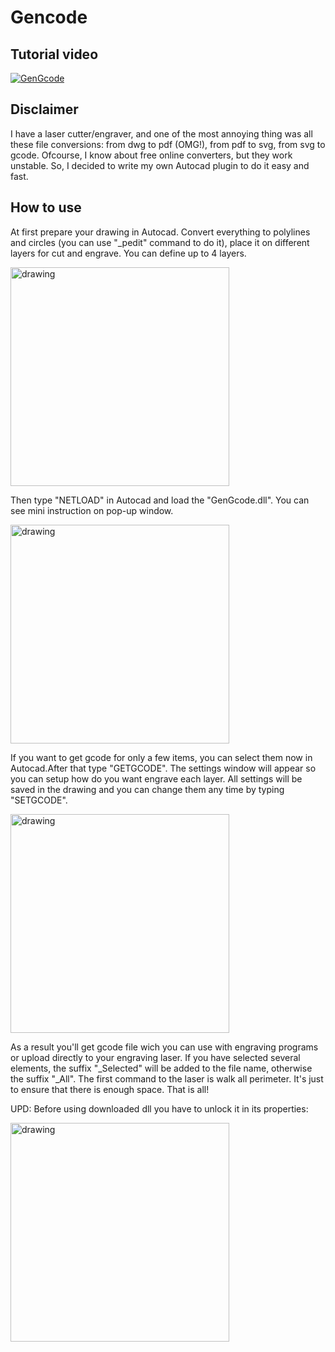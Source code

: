 # Gencode

## Tutorial video
[![GenGcode](https://img.youtube.com/vi/vxhWgF7xYfM/0.jpg)](https://www.youtube.com/watch?v=vxhWgF7xYfM)

## Disclaimer
I have a laser cutter/engraver, and one of the most annoying thing was all these file conversions: from dwg to pdf (OMG!), from pdf to svg, from svg to gcode.
Ofcourse, I know about free online converters, but they work unstable. So, I decided to write my own Autocad plugin to do it easy and fast.
## How to use
At first prepare your drawing in Autocad. Convert everything to polylines and circles (you can use "_pedit" command to do it), place it on different layers for cut and engrave. You can define up to 4 layers.


<img src="https://user-images.githubusercontent.com/119655739/205248321-e6b5cce8-4112-4670-8d73-c599d305eede.png" alt="drawing" width="350"/>

Then type "NETLOAD" in Autocad and load the "GenGcode.dll". You can see mini instruction on pop-up window. 

<img src="https://user-images.githubusercontent.com/119655739/205249079-a4cd079f-0f1a-41b2-82f8-70a30db430b1.png" alt="drawing" width="350"/>

If you want to get gcode for only a few items, you can select them now in Autocad.After that type "GETGCODE". The settings window will appear so you can setup how do you want engrave each layer. All settings will be saved in the drawing and you can change them any time by typing "SETGCODE". 

<img src="https://user-images.githubusercontent.com/119655739/205249579-02623e13-1952-4392-ae58-c8ead9f7cba7.png" alt="drawing" width="350"/>

As a result you'll get gcode file wich you can use with engraving programs or upload directly to your engraving laser. If you have selected several elements, the suffix "_Selected" will be added to the file name, otherwise the suffix "_All". The first command to the laser is walk all perimeter. It's just to ensure that there is enough space. That is all! 

UPD:
Before using downloaded dll you have to unlock it in its properties:

<img src="https://user-images.githubusercontent.com/119655739/210131889-719f2b06-f319-4217-bc75-875ff35d7d7f.png" alt="drawing" width="350"/>


